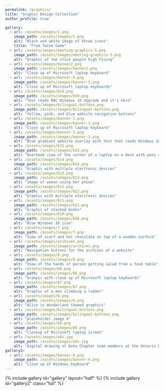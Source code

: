 ```yaml
---
permalink: /graphics/
title: "Graphic Design Collection"
author_profile: true

gallery:
  - url: /assets/images/1.png
    image_path: /assets/images/1.png
    alt: "Black and white image of three icons"
    title: "From Twine Game"
  - url: /assets/images/meeting-graphics-5.png
    image_path: /assets/images/meeting-graphics-5.png
    alt: "Graphic of two stick people high-fiving"
  - url: /assets/images/banner2.png
    image_path: /assets/images/banner2.png
    alt: "Close up of Microsoft laptop keyboard"
  - url: /assets/images/banner-5.png
    image_path: /assets/images/banner-5.png
    alt: "Close up of Microsoft laptop keyboards"
  - url: /assets/images/b16.png
    image_path: /assets/images/b16.png
    alt: "Text reads RBC Windows 10 Upgrade and it's here"
  - url: /assets/images/bilingual-buttons.png
    image_path: /assets/images/bilingual-buttons.png
    alt: "Yellow, pink, and blue website navigation buttons"
  - url: /assets/images/banner-1.png
    image_path: /assets/images/banner-1.png
    alt: "Close up of Microsoft laptop keyboard"
  - url: /assets/images/banner-3.png
    image_path: /assets/images/banner-3.png
    alt: "Blue gradiant website overlay with text that reads Windows 10"
  - url: /assets/images/b15.png
    image_path: /assets/images/b15.png
    alt: "Overhead view of the corner of a laptop on a desk with pens and sticky notes"
  - url: /assets/images/b14.png
    image_path: /assets/images/b14.png
    alt: "Graphic with multiple electronic devices"
  - url: /assets/images/b13.png
    image_path: /assets/images/b13.png
    alt: "Image of woman using her phone"
  - url: /assets/images/b12.png
    image_path: /assets/images/b12.png    
    alt: "Graphic with multiple electronic devices"
  - url: /assets/images/b11.png
    image_path: /assets/images/b11.png
    alt: "Graphic of stacked books"
  - url: /assets/images/b10.png
    image_path: /assets/images/b10.png
    alt: "Blue Windows 10 icon"
  - url: /assets/images/7.png
    image_path: /assets/images/7.png
    alt: "View of scarf and hot chocolate on top of a wooden surface"
  - url: /assets/images/archives.png
    image_path: /assets/images/archives.png
    alt: "Navigation buttons for the archives of a website"
  - url: /assets/images/8.png
    image_path: /assets/images/8.png
    alt: "View of the hands of person getting salad from a food table"
  - url: /assets/images/b6.png
    image_path: /assets/images/b6.png
    alt: "Grahpic with close up of Microsoft laptop keyboards"
  - url: /assets/images/b7.png
    image_path: /assets/images/b7.png
    alt: "Graphic of a man climbing a ladder"
  - url: /assets/images/6.png
    image_path: /assets/images/6.png
    alt: "Alice in Wonderland themed graphics"
  - url: /assets/images/bilingual-buttons.png
    image_path: /assets/images/bilingual-buttons.png
    alt: "placeholder image 4"
  - url: /assets/images/b8.png
    image_path: /assets/images/b8.png
    alt: "Closeup of Microsoft laptop screen"
  - url: /assets/images/ods.jpg
    image_path: /assets/images/ods.jpg
    alt: "Digital drawing of Data Chapter team members at the Ontario Digital Service"
gallery2:
  - url: /assets/images/banner-4.png
    image_path: /assets/images/banner-4.png
    alt: "Close up of Windows keyboard"
---
```

{% include gallery id="gallery" layout="half" %}
{% include gallery id="gallery2" class="full" %}
